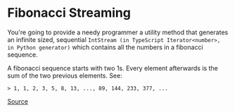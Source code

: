 # Fibonacci Streaming

You're going to provide a needy programmer a utility method that generates
an infinite sized, sequential `IntStream (in TypeScript Iterator<number>,
in Python generator)` which contains all the numbers in a fibonacci sequence.

A fibonacci sequence starts with two 1s. Every element afterwards is the sum
of the two previous elements. See:

```text
> 1, 1, 2, 3, 5, 8, 13, ..., 89, 144, 233, 377, ...
```

[Source](https://www.codewars.com/kata/55695bc4f75bbaea5100016b)